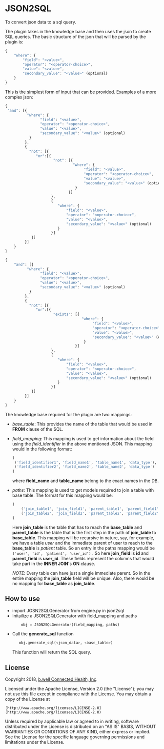 # JSON2SQL

To convert json data to a sql query.

The plugin takes in the knowledge base and then uses the json to create SQL queries. The basic structure of the json that will be parsed by the plugin is:

```javascript
{
    "where": {
        "field": "<value>",
        "operator": "<operator-choice>",
        "value": "<value>",
        "secondary_value": "<value>" (optional)
    }
}
```

This is the simplest form of input that can be provided. Examples of a more complex json:

```javascript
{
 "and": [{
          "where": {
                "field": "<value>",
                "operator": "<operator-choice>",
                "value": "<value>",
                "secondary_value": "<value>" (optional)
           }
         },
         {
           "not": [{
              "or":[{
                      "not": [{                                         
                               "where": {
                                    "field": "<value>",
                                    "operator": "<operator-choice>",
                                    "value": "<value>",
                                    "secondary_value": "<value>" (optional)
                                }
                             }]
                     },
                     {
                        "where": {
                            "field": "<value>",
                            "operator": "<operator-choice>",
                            "value": "<value>",
                            "secondary_value": "<value>" (optional)
                        }
                     }]
            }]
         }]
    }
}
```

```javascript
{
    "and": [{
          "where": {
                "field": "<value>",
                "operator": "<operator-choice>",
                "value": "<value>",
                "secondary_value": "<value>" (optional)
           }
         },
         {
           "not": [{
              "or":[{
                      "exists": [{                                         
                                   "where": {
                                        "field": "<value>",
                                        "operator": "<operator-choice>",
                                        "value": "<value>",
                                        "secondary_value": "<value>" (optional)
                                    }
                                }]
                     },
                     {
                        "where": {
                            "field": "<value>",
                            "operator": "<operator-choice>",
                            "value": "<value>",
                            "secondary_value": "<value>" (optional)
                        }
                     }]
            }]
         }]
    }
}
```


The knowledge base required for the plugin are two mappings:
 * *base_table*: This provides the name of the table that would be used in **FROM** clause of the SQL.

 * *field_mapping*:
   This mapping is used to get information about the field using the *field_identifier* in the above mentioned JSON. This mapping would in the following format:
   ```python
   (
    ('field_identifier1', 'field_name1', 'table_name1', 'data_type'),
    ('field_identifier2', 'field_name2', 'table_name2', 'data_type')
   )
   ```
   
    where **field_name** and **table_name** belong to the exact names in the DB.
 
 * *paths*: This mapping is used to get models required to join a table with base table. The format for this mapping would be:
    ```python
    (
        ('join_table1', 'join_field1', 'parent_table1', 'parent_field1'),
        ('join_table2', 'join_field2', 'parent_table2', 'parent_field2'),
    )
    ```
    Here **join_table** is the table that has to reach the **base_table** and **parent_table** is the table that is the first step in the path of **join_table** to **base_table**.
    This mapping will be recursive in nature, say, for example, we have a table *user* and the immediate parent of user to reach to the **base_table** is *patient* table. So an entry in the paths mapping would be 
    ```('user', 'id', 'patient', 'user_id')```
    . So here **join_field** is **id** and **parent_field** is **user_id**. These fields represent the columns that would take part in the **INNER JOIN**'s **ON** clause.

    *NOTE*: Every table can have just a single immediate parent. So in the entire mapping the **join_table** field will be unique. Also, there would be no mapping for **base_table** as **join_table**.


## How to use

* import JOSN2SQLGenerator from engine.py in json2sql 
* Initailize a JSON2SQLGenerator with field_mapping and paths
    ```python
        obj = JSON2SQLGenerator(field_mapping, paths)
    ```
* Call the **generate_sql** function
    ```python
       obj.generate_sql(<json_data>, <base_table>) 
    ``` 
    This function will return the SQL query.

## License

Copyright 2018, [b.well Connected Health, Inc](https://www.icanbwell.com/).

Licensed under the Apache License, Version 2.0 (the "License");
you may not use this file except in compliance with the License.
You may obtain a copy of the License at

    [http://www.apache.org/licenses/LICENSE-2.0](http://www.apache.org/licenses/LICENSE-2.0)

Unless required by applicable law or agreed to in writing, software distributed under the License is distributed on an "AS IS" BASIS,
WITHOUT WARRANTIES OR CONDITIONS OF ANY KIND, either express or implied.
See the License for the specific language governing permissions and limitations under the License.
